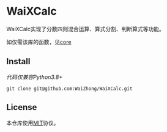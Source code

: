 # WaiXCalc

WaiXCalc实现了分数四则混合运算、算式分割、判断算式等功能。

如仅需该库的函数，见[core](https://github.com/WaiZhong/WaiXCalc/tree/core)

## Install

*代码仅兼容Python3.8+*

    git clone git@github.com:WaiZhong/WaiXCalc.git

## License

本仓库使用[MIT](LICENSE)协议。